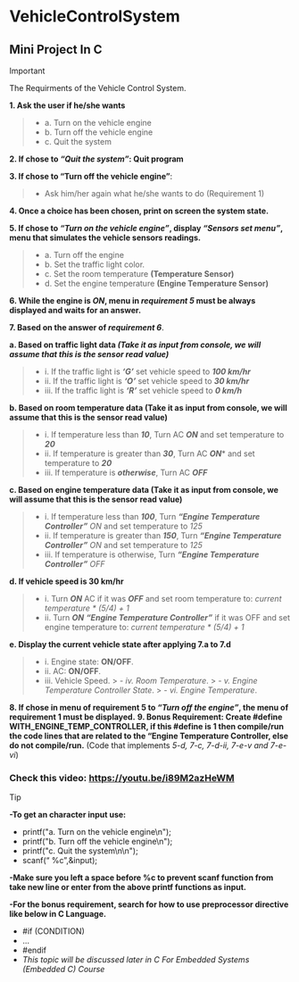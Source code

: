 # VehicleControlSystem
## Mini Project In C

> [!IMPORTANT]
> The Requirments of the Vehicle Control System.

**1. Ask the user if he/she wants**
  > - a. Turn on the vehicle engine
  > - b. Turn off the vehicle engine
  > - c. Quit the system
    
**2. If chose to ***“Quit the system”***: Quit program**

**3. If chose to “Turn off the vehicle engine”**:
   > - Ask him/her again what he/she wants to do (Requirement 1)
     
**4. Once a choice has been chosen, print on screen the system state.**

**5. If chose to ***“Turn on the vehicle engine”***, display ***“Sensors set menu”***, menu that simulates the vehicle sensors readings.**
  > - a. Turn off the engine
  > - b. Set the traffic light color.
  > - c. Set the room temperature **(Temperature Sensor)**
  > - d. Set the engine temperature **(Engine Temperature Sensor)**
    
**6. While the engine is *ON*, menu in *requirement 5* must be always displayed and waits for an answer.**

**7. Based on the answer of *requirement 6***.

**a. Based on traffic light data *(Take it as input from console, we will assume that this is the sensor read value)***
  > - i. If the traffic light is ***‘G’*** set vehicle speed to ***100 km/hr***
  > - ii. If the traffic light is ***‘O’*** set vehicle speed to ***30 km/hr***
  > - iii. If the traffic light is ***‘R’*** set vehicle speed to ***0 km/h***

**b. Based on room temperature data (Take it as input from console, we will assume that this is the sensor read value)**
  > - i. If temperature less than ***10***, Turn AC ***ON*** and set temperature to ***20***
  > - ii. If temperature is greater than ***30***, Turn AC ***ON**** and set temperature to ***20***
  > - iii. If temperature is ***otherwise***, Turn AC ***OFF***
    
**c. Based on engine temperature data (Take it as input from console, we will assume that this is the sensor read value)**
  > - i. If temperature less than ***100***, Turn ***“Engine Temperature Controller”*** *ON* and set temperature to *125*
  > - ii. If temperature is greater than ***150***, Turn ***“Engine Temperature Controller”*** *ON* and set temperature to *125*
  > - iii. If temperature is otherwise, Turn ***“Engine Temperature Controller”*** *OFF*
    
**d. If vehicle speed is 30 km/hr**
  > - i. Turn ***ON*** AC if it was ***OFF*** and set room temperature to: *current temperature * (5/4) + 1*
  > - ii. Turn ***ON*** ***“Engine Temperature Controller”*** if it was OFF and set engine temperature to: *current temperature * (5/4) + 1*
    
**e. Display the current vehicle state after applying 7.a to 7.d**
  > - i. Engine state: **ON/OFF**.
  > - ii. AC: **ON/OFF**.
  > - iii. Vehicle Speed.
    >  - *iv. Room Temperature*.
    >  - *v. Engine Temperature Controller State*.
    >  - *vi. Engine Temperature*.
      
**8. If chose in menu of requirement 5 to *“Turn off the engine”*, the menu of requirement 1 must be displayed.**
**9. Bonus Requirement: Create #define WITH_ENGINE_TEMP_CONTROLLER, if this #define is 1 then compile/run the code lines that are related to the “Engine Temperature Controller, else do not compile/run.** 
(Code that implements *5-d, 7-c, 7-d-ii, 7-e-v and 7-e-vi*)

### Check this video: https://youtu.be/i89M2azHeWM

> [!TIP]
> **-To get an character input use:**
>   - printf("a. Turn on the vehicle engine\n");
>   - printf("b. Turn off the vehicle engine\n");
>   - printf("c. Quit the system\n\n");
>   - scanf(“ %c”,&input);
> 
> **-Make sure you left a space before %c to prevent scanf function from take new line or 
> enter from the above printf functions as input.**
>
> 
> **-For the bonus requirement, search for how to use preprocessor directive like below in C Language.**
>   - #if (CONDITION)
>   - …
>   - #endif
>   - *This topic will be discussed later in C For Embedded Systems (Embedded C) Course*
